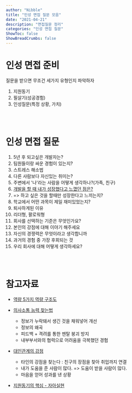 ```yaml
---
author: "Nibble"
title: "인성 면접 질문 모음"
date: "2021-04-21"
description: "면접질문 정리"
categories: "인성 면접 질문"
ShowToc: false
ShowBreadCrumbs: false
---
```


# 인성 면접 준비
질문을 받으면 무조건 세가지 유형인지 파악하자 
1.  지원동기
2. 필살기(성공경험)
3. 인성질문(특정 상황, 가치)

<br />
<br />

# 인성 면접 질문
1. 5년 후 되고싶은 개발자는?
2. 팀원들이랑 싸운 경험이 있는지?
3. 스트레스 해소법
4. 다른 사람보다 자신있는 취미는?
5. 주변에서 '나'라는 사람을 어떻게 생각하나?(가족, 친구)
6. [개발을 할 때 내가 성장했다고 느꼈던 점은?](https://nibble2.github.io/posts/2021-04-17/)
7. => 하고 싶은 것을 할때만 성장한다고 느끼는지? 
8. 학교에서 어떤 과목이 제일 재미있었는지?
9. 퇴사하게된 이유
10. 리더형, 팔로워형
11. 회사를 선택하는 기준은 무엇인가요?
12. 본인의 강점에 대해 이야기 해주세요
13. 자신의 경쟁력은 무엇이라고 생각합니까
14. 과거의 경험 중 가장 후회되는 것
15. 우리 회사에 대해 어떻게 생각하세요?

<br />
<br />

# 참고자료
- [역량 5가지 역량 구조도](https://www.youtube.com/watch?v=mLwfqeCglIw)

- [의사소통 능력 찾는법](https://www.youtube.com/watch?v=BCWorZY5P2s)

  - 정보가 누락돼서 생긴 것을 채워넣어 개선
  - 정보의 왜곡
  - 피드백 + 격려를 통한 멘탈 붕괴 방지
  - 내부부서와의 협력으로 어려움을 극복했던 경험

- [대인관계의 강점](https://www.youtube.com/watch?v=feQ8jyTIgdA)
  - 타인의 강점을 찾는다 : 친구의 장점을 찾아 취업까지 연결
  - 내가 도움을 준 사람이 많다. => 도움이 받을 사람이 많다.
  - 마음을 얻어 성과를 낸 상황

-  [지원동기의 핵심 - 자아실현](https://www.youtube.com/watch?v=iPXXrmjTZkA)